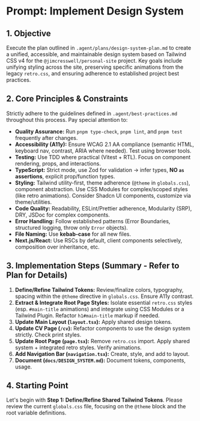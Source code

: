 # Prompt: Implement Design System

## 1. Objective

Execute the plan outlined in `.agent/plans/design-system-plan.md` to create a unified, accessible, and maintainable design system based on Tailwind CSS v4 for the `@jimcresswell/personal-site` project. Key goals include unifying styling across the site, preserving specific animations from the legacy `retro.css`, and ensuring adherence to established project best practices.

## 2. Core Principles & Constraints

Strictly adhere to the guidelines defined in `.agent/best-practices.md` throughout this process. Pay special attention to:

-   **Quality Assurance:** Run `pnpm type-check`, `pnpm lint`, and `pnpm test` frequently after changes.
-   **Accessibility (A11y):** Ensure WCAG 2.1 AA compliance (semantic HTML, keyboard nav, contrast, ARIA where needed). Test using browser tools.
-   **Testing:** Use TDD where practical (Vitest + RTL). Focus on component rendering, props, and interactions.
-   **TypeScript:** Strict mode, use Zod for validation -> infer types, **NO `as` assertions**, explicit prop/function types.
-   **Styling:** Tailwind utility-first, theme adherence (`@theme` in `globals.css`), component abstraction. Use CSS Modules for complex/scoped styles (like retro animations). Consider Shadcn UI components, customize via theme/utilities.
-   **Code Quality:** Readability, ESLint/Prettier adherence, Modularity (SRP), DRY, JSDoc for complex components.
-   **Error Handling:** Follow established patterns (Error Boundaries, structured logging, throw only `Error` objects).
-   **File Naming:** Use **kebab-case** for all new files.
-   **Next.js/React:** Use RSCs by default, client components selectively, composition over inheritance, etc.

## 3. Implementation Steps (Summary - Refer to Plan for Details)

1.  **Define/Refine Tailwind Tokens:** Review/finalize colors, typography, spacing within the `@theme` directive in `globals.css`. Ensure A11y contrast.
2.  **Extract & Integrate Root Page Styles:** Isolate essential `retro.css` styles (esp. `#main-title` animations) and integrate using CSS Modules or a Tailwind Plugin. Refactor `h1#main-title` markup if needed.
3.  **Update Main Layout (`layout.tsx`):** Apply shared design tokens.
4.  **Update CV Page (`/cv`):** Refactor components to use the design system strictly. Check print styles.
5.  **Update Root Page (`page.tsx`):** Remove `retro.css` import. Apply shared system + integrated retro styles. Verify animations.
6.  **Add Navigation Bar (`navigation.tsx`):** Create, style, and add to layout.
7.  **Document (`docs/DESIGN_SYSTEM.md`):** Document tokens, components, usage.

## 4. Starting Point

Let's begin with **Step 1: Define/Refine Shared Tailwind Tokens**. Please review the current `globals.css` file, focusing on the `@theme` block and the root variable definitions.
